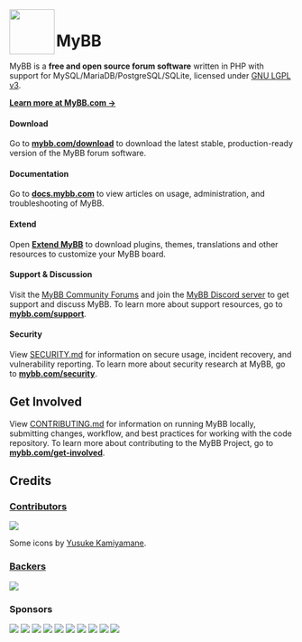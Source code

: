 <img align="left" src="https://raw.githubusercontent.com/mybb/mybb-website-theme/master/assets/images/logomark-blue-400h.png" height="80">

# MyBB
MyBB is a **free and open source forum software** written in PHP with support for MySQL/MariaDB/PostgreSQL/SQLite, licensed under [GNU LGPL v3](https://mybb.com/about/license).

[**Learn more at MyBB.com &rarr;**](https://mybb.com)

#### Download
Go to [**mybb.com/download**](https://mybb.com/download/) to download the latest stable, production-ready version of the MyBB forum software.

#### Documentation
Go to [**docs.mybb.com**](https://docs.mybb.com/) to view articles on usage, administration, and troubleshooting of MyBB.

#### Extend
Open [**Extend MyBB**](https://community.mybb.com/mods.php) to download plugins, themes, translations and other resources to customize your MyBB board.

#### Support & Discussion
Visit the [MyBB Community Forums](https://community.mybb.com) and join the [MyBB Discord server](https://mybb.com/get-involved/discord/) to get support and discuss MyBB. To learn more about support resources, go to [**mybb.com/support**](https://mybb.com/support/).

#### Security
View [SECURITY.md](https://github.com/mybb/mybb/blob/feature/.github/SECURITY.md) for information on secure usage, incident recovery, and vulnerability reporting. To learn more about security research at MyBB, go to [**mybb.com/security**](https://mybb.com/get-involved/security/).

## Get Involved
View [CONTRIBUTING.md](https://github.com/mybb/mybb/blob/feature/.github/CONTRIBUTING.md) for information on running MyBB locally, submitting changes, workflow, and best practices for working with the code repository. To learn more about contributing to the MyBB Project, go to [**mybb.com/get-involved**](https://mybb.com/get-involved/).

## Credits
### [Contributors](https://github.com/mybb/mybb/graphs/contributors)

<a href="https://github.com/mybb/mybb/graphs/contributors"><img src="https://opencollective.com/mybb/contributors.svg?width=890&button=false" /></a>

Some icons by [Yusuke Kamiyamane](http://p.yusukekamiyamane.com/).

### [Backers](https://opencollective.com/mybb#backer)

<a href="https://opencollective.com/mybb#backers" target="_blank"><img src="https://opencollective.com/mybb/backers.svg?width=890"></a>

### Sponsors

<a href="https://opencollective.com/mybb/sponsor/0/website" target="_blank"><img src="https://opencollective.com/mybb/sponsor/0/avatar.svg"></a>
<a href="https://opencollective.com/mybb/sponsor/1/website" target="_blank"><img src="https://opencollective.com/mybb/sponsor/1/avatar.svg"></a>
<a href="https://opencollective.com/mybb/sponsor/2/website" target="_blank"><img src="https://opencollective.com/mybb/sponsor/2/avatar.svg"></a>
<a href="https://opencollective.com/mybb/sponsor/3/website" target="_blank"><img src="https://opencollective.com/mybb/sponsor/3/avatar.svg"></a>
<a href="https://opencollective.com/mybb/sponsor/4/website" target="_blank"><img src="https://opencollective.com/mybb/sponsor/4/avatar.svg"></a>
<a href="https://opencollective.com/mybb/sponsor/5/website" target="_blank"><img src="https://opencollective.com/mybb/sponsor/5/avatar.svg"></a>
<a href="https://opencollective.com/mybb/sponsor/6/website" target="_blank"><img src="https://opencollective.com/mybb/sponsor/6/avatar.svg"></a>
<a href="https://opencollective.com/mybb/sponsor/7/website" target="_blank"><img src="https://opencollective.com/mybb/sponsor/7/avatar.svg"></a>
<a href="https://opencollective.com/mybb/sponsor/8/website" target="_blank"><img src="https://opencollective.com/mybb/sponsor/8/avatar.svg"></a>
<a href="https://opencollective.com/mybb/sponsor/9/website" target="_blank"><img src="https://opencollective.com/mybb/sponsor/9/avatar.svg"></a>
